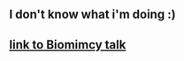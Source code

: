 ## I don't know what i'm doing :)

## [link to Biomimcy talk](https://docs.google.com/presentation/d/1DaqKbjL8H7AKJ003OL9TnvJ7_EOrcw8AE_HwvBHbRx0/edit?usp=sharing)
